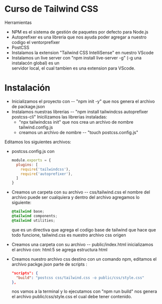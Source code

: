 # Curso de Tailwind CSS

Herramientas
 - NPM es el sistema de gestión de paquetes por defecto para Node.js
 - Autoprefixer es una libreria que nos ayuda poder agregar a nuestro codigo el ventorprefixer
 - PostCSS
 - Instalamos la extension "Tailwind CSS IntelliSense" en nuestro VScode
 - Instalamos un live server con "npm install live-server -g"  (-g una instalacón global) es un  
   servidor local, el cual tambien es una extension para VScode.

Instalación
===========
- Inicializamos el proyecto con -- "npm init -y" que nos genera el archivo de package.json
- Instalamos nuestras librerias -- "npm install tailwindcss autoprefixer postcss-cli"
Inicilizamos las librerias instaladas:
  - "npx tailwindcss init" que nos crea un archivo de nombre tailwind.config.js
  - creamos un archivo de nombre -- "touch postcss.config.js"

Editamos los siguientes archivos:
  - postcss.config.js con
      ```javascript
      module.exports = {
        plugins: [
          require('tailwindcss'),
          require('autoprefixer'),
        ]
      }

  - Creamos un carpeta con su archivo -- css/tailwind.css el nombre del archivo puede ser cualquiera 
    y dentro del archivo agregamos lo siguiente:
      ```css
      @tailwind base;
      @tailwind components;
      @tailwind utilities;
      ```
    que es un directiva que agrega el codigo base de tailwind que hace que todo funcione, tailwind.css es nuestro archivo css origen

  - Creamos una carpeta con su archivo -- public/index.html 
    inicializamos el archivo con:
      html:5 se agrega estructura html

  - Creamos nuestro archivo css destino con un comando npm, editamos el archivo packge.json parte de 
    scripts :
      ```json
      "scripts": {
        "build": "postcss css/tailwind.css -o public/css/style.css"
      },
      ```
    nos vamos a la terminal y lo ejecutamos con "npm run build" nos genera el archivo public/css/style.css el cual debe tener contenido.

